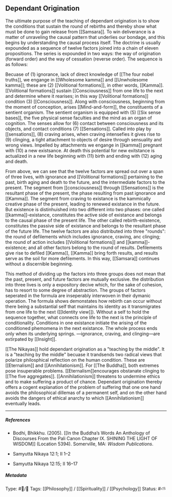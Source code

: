 ## Dependant Origination  # 

The ultimate purpose of the teaching of dependant origination is to show the conditions that sustain the round of rebirths and thereby show what must be done to gain release from [[Samsara]]. To win deliverance is a matter of unraveling the causal pattern that underlies our bondage, and this begins by understanding the causal process itself. The doctrine is usually expounded as a sequence of twelve factors joined into a chain of eleven propositions. The series is expounded in two ways: the way of origination (forward order) and the way of cessation (reverse order). The sequence is as follows: 

Becuase of (1) ignorance, lack of direct knowledge of [[The four nobel truths]], we engange in [[Wholesome kamma]] and [[Unwholesome kamma]]; these are (2) [[Volitional formations]], in other words, [[Kamma]]. [[Volitional formations]] sustain [[Consciousness]] from one life to the next and determine where it rearises; in this way [[Volitional formations]] condition (3) [[Consciousness]]. Along with consciousness, beginning from the moment of conception, arises [[Mind-and-form]], the constituents of a sentient organism. The sentient organism is equipped with (5) [[Six sense bases]], the five physical sense faculties and the mind as an organ of cognition. The senses allow for (6) contact between consciousness and its objects, and contact conditions (7) [[Sensations]]. Called into play by [[sensations]], (8) craving arises, when craving intensefies it gives rise to (9) clinging, a tight attachment to objects of desire through sensuality and wrong views. Impelled by attachments we engange in [[kamma]] pregnant with (10) a new existsance. At death this potential for new exitstance is actualized in a new life beginning with (11) birth and ending with (12) aging and death.

From above, we can see that the twelve factors are spread out over a span of three lives, with ignorance and [[Volitional formations]] pertaining to the past, birth aging and death to the future, and the intermediate factors to the present. The segment from [[consciousness]] through [[Sensations]] is the resultant phase of the present, the phase resulting from past ignorance and [[Kamma]]. The segment from craving to existance is the kammically creative phase of the present, leading to renewed existance in the future. But existence is distinhuished into two different into two phases: one called [[kamma]]-existance, constitutes the active side of existance and belongs to the causal phase of the present life. The other called rebirth-existence, constitutes the passive side of existance and belongs to the resultant phase of the future life. The twelve factors are also distributed into three "rounds": the round of defilements which includes ignorance, craving, anc clinging; the round of action includes [[Volitional formations]] and [[kamma]]-existence; and all other factors belong to the round of results. Defilements give rise to defiled [[Kamma]], [[Kamma]] bring forth results, and results serve as the soil for more defilements. In this way, [[Samsara]] continues without a discernible beginning.

This method of dividing up the factors into three groups does not mean that the past, present, and future factors are mutually exclusive. the distribution into three lives is only a expository decive which, for the sake of cohesion, has to resort to some degree of abstraction. The groups of factors seperated in the formula are inseperably interwoven in their dymanic operation. The formula shows demonstates how rebirth can occur without there being a substantial self that maintains its identity as it transmigrates from one life to the next ([[Identity view]]). Without a self to hold the sequence together, what connects one life to the next is the principle of conditionality. Conditions in one existance initiate the arising of the conditioned phemomena in the next existance. The whole process ends only when its underlying springs. —ignorance, craving, and clinging—are extirpated by [[Insight]]. 

[[The Nikayas]] hold dependant origination as a "teaching by the middle". It is a "teaching by the middle" becuase it trandsends two radical views that polarize philosphical reflection on the human condition. These are [[Eternalism]] and [[Annihilationism]]. For [[The Buddha]], both extremes pose insuperable problems. [[Eternalism]]encourages obstanate clinging to [[The five aggregates]]. [[Annihilationism]] threatens to undermine ethics and to make suffering a product of chance. Dependant origination thereby offers a cogent explanation of the problem of suffering that one one hand avoids the philosophical dillemas of a permanent self, and on the other hand avoids the dangers of ethical anarchy to which [[Annihilationism]] eventually leads.

___

##### References

- Bodhi, Bhikkhu. (2005). [[In the Buddha’s Words An Anthology of Discourses From the Pali Canon Chapter IX. SHINING THE LIGHT OF WISDOM]] (Location 5394). Somerville, MA: _Wisdom Publications_.

- Samyutta Nikaya 12:1; II 1–2

- Samyutta Nikaya 12:15; II 16–17

##### Metadata

Type: #🔵/🔵 
Tags: [[Philosophy]] / [[Spirituality]] / [[Psychology]] 
Status: #⛅️ 